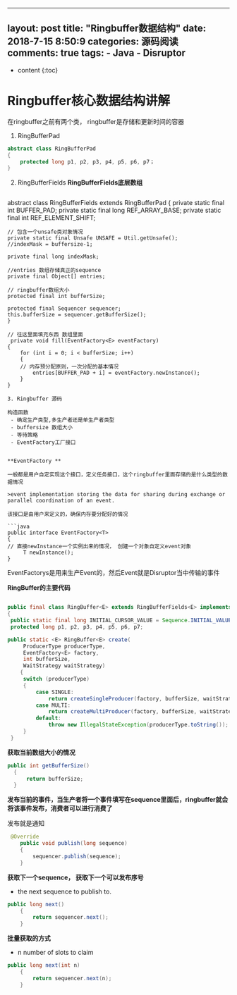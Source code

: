 
---
layout: post
title:  "Ringbuffer数据结构"
date:   2018-7-15 8:50:9
categories: 源码阅读
comments: true
tags:
    - Java
    - Disruptor
---
* content
{:toc}

# Ringbuffer核心数据结构讲解

在ringbuffer之前有两个类， ringbuffer是存储和更新时间的容器

1. RingBufferPad

```java
abstract class RingBufferPad
{
    protected long p1, p2, p3, p4, p5, p6, p7；
}
```

2. RingBufferFields
**RingBufferFields底层数组**

   ```java
abstract class RingBufferFields<E> extends RingBufferPad
{
    private static final int BUFFER_PAD;
    private static final long REF_ARRAY_BASE;
    private static final int REF_ELEMENT_SHIFT;
    
    // 包含一个unsafe类对象情况
    private static final Unsafe UNSAFE = Util.getUnsafe();
    //indexMask = buffersize-1;
  
    private final long indexMask;
    
    //entries 数组存储真正的sequence
    private final Object[] entries;
    
    // ringbuffer数组大小
    protected final int bufferSize;
   
    protected final Sequencer sequencer;    
    this.bufferSize = sequencer.getBufferSize();
    }
    
    // 往这里面填充东西 数组里面 
     private void fill(EventFactory<E> eventFactory)
    {
        for (int i = 0; i < bufferSize; i++)
        {
        // 内存预分配原则，一次分配的基本情况
            entries[BUFFER_PAD + i] = eventFactory.newInstance();
        }
    } 
   ```
3. Ringbuffer 源码

构造函数
	- 确定生产类型,多生产者还是单生产者类型
	- buffersize 数组大小
	- 等待策略
	- EventFactory工厂接口
 
 
 **EventFactory **
 
 一般都是用户自定实现这个接口，定义任务接口，这个ringbuffer里面存储的是什么类型的数据情况
 
>event implementation storing the data for sharing during exchange or parallel coordination of an event.
 
该接口是由用户来定义的，确保内存要分配好的情况
 
 ```java
 public interface EventFactory<T>
 {
 // 直接newInstance一个实例出来的情况， 创建一个对象自定义event对象
		T newInstance();
 }
 ```
 
 
EventFactorys是用来生产Event的，然后Event就是Disruptor当中传输的事件
 

**RingBuffer的主要代码**
 
   ```java
   
   public final class RingBuffer<E> extends RingBufferFields<E> implements Cursored, EventSequencer<E>, EventSink<E>
{
    public static final long INITIAL_CURSOR_VALUE = Sequence.INITIAL_VALUE;
    protected long p1, p2, p3, p4, p5, p6, p7;

 public static <E> RingBuffer<E> create(
        ProducerType producerType,
        EventFactory<E> factory,
        int bufferSize,
        WaitStrategy waitStrategy)
       {
        switch (producerType)
        {
            case SINGLE:
                return createSingleProducer(factory, bufferSize, waitStrategy);
            case MULTI:
                return createMultiProducer(factory, bufferSize, waitStrategy);
            default:
                throw new IllegalStateException(producerType.toString());
        }
    }

  ```

**获取当前数组大小的情况** 

  ```java
 public int getBufferSize()
    {
        return bufferSize;
    }
  ```


**发布当前的事件，当生产者将一个事件填写在sequence里面后，ringbuffer就会将该事件发布，消费者可以进行消费了**

发布就是通知

```java
 @Override
    public void publish(long sequence)
    {
        sequencer.publish(sequence);
    }
```

**获取下一个sequence， 获取下一个可以发布序号**

 - the next sequence to publish to.


```java
public long next()
    {
        return sequencer.next();
    }
```


**批量获取的方式**
 - n number of slots to claim

```java
public long next(int n)
    {
        return sequencer.next(n);
    }
```

